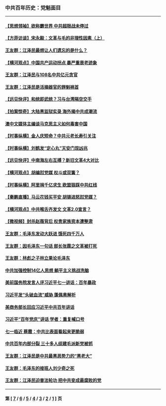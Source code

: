 ### 中共百年历史：党魁面目
---
#### [【思想领袖】欲称霸世界 中共超限战未停过](../../pages/nf1176107/n13745142.md?12130430) 
#### [【方菲访谈】宋永毅：文革与毛的非理性因素（上）](../../pages/nf1176107/n13469956.md?12130430) 
#### [王友群：江泽民最想让人们遗忘的是什么？](../../pages/nf1176107/n13408949.md?12130430) 
#### [【横河观点】中国共产运动拐点 暴严重衰老迹象](../../pages/nf1176107/n13388333.md?12130430) 
#### [王友群：江泽民与108名中共亿元贪官](../../pages/nf1176107/n13352358.md?12130430) 
#### [王友群：江泽民是活摘器官的罪魁祸首](../../pages/nf1176107/n13336903.md?12130430) 
#### [【远见快评】和统即武统？习与台湾隔空交手](../../pages/nf1176107/n13297739.md?12130430) 
#### [【拍案惊奇】大陆黑监狱实录 海外揭中共成潮流](../../pages/nf1176107/n13288853.md?12130430) 
#### [澳中文媒体主编谈马克思主义如何毒害中国](../../pages/nf1176107/n13257387.md?12130430) 
#### [【时事纵横】金人庆短命？中共元老长寿引关注](../../pages/nf1176107/n13217934.md?12130430) 
#### [【时事纵横】刘鹤发“定心丸”天安门现凶兆](../../pages/nf1176107/n13215416.md?12130430) 
#### [【远见快评】中南海左右互搏？新旧文革4大对比](../../pages/nf1176107/n13214745.md?12130430) 
#### [【横河观点】胡编怼党媒 权斗或双簧？](../../pages/nf1176107/n13210864.md?12130430) 
#### [【时事纵横】阿里捐千亿求生 欧盟狠踩中共红线](../../pages/nf1176107/n13206431.md?12130430) 
#### [【秦鹏直播】马云花钱买平安 胡锡进怒怼党媒？](../../pages/nf1176107/n13206392.md?12130430) 
#### [【横河观点】中共喉舌齐发文 文革2.0宣言？](../../pages/nf1176107/n13201248.md?12130430) 
#### [【微视频】封杀赵薇背后 权贵家族资本遭整肃](../../pages/nf1176107/n13197798.md?12130430) 
#### [王友群：毛泽东发动大跃进 饿死四千万人](../../pages/nf1176107/n13177158.md?12130430) 
#### [王友群：因毛泽东一句话 部长张霖之文革被打死](../../pages/nf1176107/n13161711.md?12130430) 
#### [王友群：林彪之子林立果论毛泽东](../../pages/nf1176107/n13128622.md?12130430) 
#### [中共加强控制14亿人思想 躺平主义挑战洗脑](../../pages/nf1176107/n13094299.md?12130430) 
#### [美前国务院发言人评习近平七一讲话：百年暴政](../../pages/nf1176107/n13066986.md?12130430) 
#### [习近平发“头破血流”威胁 蓬佩奥解析](../../pages/nf1176107/n13063604.md?12130430) 
#### [美商务部长回应习近平中共百年讲话](../../pages/nf1176107/n13062903.md?12130430) 
#### [习近平“百年党庆”讲话 学者：重复喊口号](../../pages/nf1176107/n13061411.md?12130430) 
#### [七一临近 蔡霞：中共比表面看起来更脆弱](../../pages/nf1176107/n13056418.md?12130430) 
#### [中共百年内部分裂 三十多人组建毛派新党被抓](../../pages/nf1176107/n13044023.md?12130430) 
#### [王友群：江泽民是中共最黑恶势力的“黑老大”](../../pages/nf1176107/n13022180.md?12130430) 
#### [王友群：毛泽东的接班人刘少奇之死](../../pages/nf1176107/n12991772.md?12130430) 
#### [王友群：江泽民迫害法轮功 把中共变成最腐败的党](../../pages/nf1176107/n12947347.md?12130430) 

---
#### 第 [ [7](./7.md?12130430) / [6](./6.md?12130430) / [5](./5.md?12130430) / [4](./4.md?12130430) / [3](./3.md?12130430) / [2](./2.md?12130430) / [1](./1.md?12130430) ] 页
